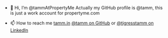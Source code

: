 - 👋 Hi, I’m @tammAtPropertyMe
Actually my GitHub profile is @tamm, this is just a work account for propertyme.com

- 📫 How to reach me 
[tamm.in](https://tamm.in)
[@tamm on GitHub](https://github.com/tamm/)
or [@tigresstamm on LinkedIn](https://www.linkedin.com/in/tigresstamm/)

<!---
tammAtPropertyMe/tammAtPropertyMe is a ✨ special ✨ repository because its `README.md` (this file) appears on your GitHub profile.
You can click the Preview link to take a look at your changes.
--->
